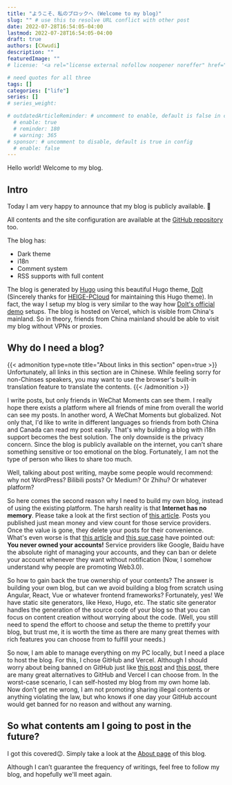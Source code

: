 ```yaml
---
title: "ようこそ、私のブロックへ (Welcome to my blog)"
slug: "" # use this to resolve URL conflict with other post
date: 2022-07-28T16:54:05-04:00
lastmod: 2022-07-28T16:54:05-04:00
draft: true
authors: [CXwudi]
description: ""
featuredImage: ""
# license: '<a rel="license external nofollow noopener noreffer" href="https://creativecommons.org/licenses/by-nc/4.0/" target="_blank">CC BY-NC 4.0</a>'

# need quotes for all three
tags: []
categories: ["life"]
series: []
# series_weight: 

# outdatedArticleReminder: # uncomment to enable, default is false in config 
  # enable: true
  # reminder: 180
  # warning: 365
# sponsor: # uncomment to disable, default is true in config 
  # enable: false
---
```


Hello world! Welcome to my blog.

<!--more-->

## Intro

Today I am very happy to announce that my blog is publicly available. 🎉

All contents and the site configuration are available at the [GitHub repository](https://github.com/CXwudi/personal-blog-source) too.

The blog has:

- Dark theme
- i18n
- Comment system
- RSS supports with full content

The blog is generated by [Hugo](https://gohugo.io/) using this beautiful Hugo theme, [DoIt](https://github.com/HEIGE-PCloud/DoIt) (Sincerely thanks for [HEIGE-PCloud](https://github.com/HEIGE-PCloud) for maintaining this Hugo theme). In fact, the way I setup my blog is very similar to the way how [DoIt's official demo](https://github.com/HEIGE-PCloud/DoIt/tree/main/exampleSite) setups. The blog is hosted on Vercel, which is visible from China's mainland. So in theory, friends from China mainland should be able to visit my blog without VPNs or proxies.

## Why do I need a blog?

{{< admonition type=note title="About links in this section" open=true >}}
Unfortunately, all links in this section are in Chinese. While feeling sorry for non-Chinses speakers, you may want to use the browser's built-in translation feature to translate the contents.
{{< /admonition >}}

I write posts, but only friends in WeChat Moments can see them. I really hope there exists a platform where all friends of mine from overall the world can see my posts. In another word, A WeChat Moments but globalized.
Not only that, I'd like to write in different languages so friends from both China and Canada can read my post easily. That's why building a blog with i18n support becomes the best solution.
The only downside is the privacy concern. Since the blog is publicly available on the internet, you can’t share something sensitive or too emotional on the blog. Fortunately, I am not the type of person who likes to share too much.

Well, talking about post writing, maybe some people would recommend: why not WordPress? Bilibili posts? Or Medium? Or Zhihu? Or whatever platform?

So here comes the second reason why I need to build my own blog, instead of using the existing platform. The harsh reality is that **Internet has no memory**. Please take a look at the first section of [this article](https://mp.weixin.qq.com/s/733a3gDW2F8B65joRrypMw). Posts you published just mean money and view count for those service providers. Once the value is gone, they delete your posts for their convenience.
What's even worse is that [this article](https://mp.weixin.qq.com/s/oY2ITkqebpKeLS3QEYviVg) and [this sue case](https://zhuanlan.zhihu.com/p/367880098) have pointed out: **You never owned your accounts!** Service providers like Google, Baidu have the absolute right of managing your accounts, and they can ban or delete your account whenever they want without notification (Now, I somehow understand why people are promoting Web3.0).

So how to gain back the true ownership of your contents? The answer is building your own blog, but can we avoid building a blog from scratch using Angular, React, Vue or whatever frontend frameworks? Fortunately, yes! We have static site generators, like Hexo, Hugo, etc.
The static site generator handles the generation of the source code of your blog so that you can focus on content creation without worrying about the code. (Well, you still need to spend the effort to choose and setup the theme to prettify your blog, but trust me, it is worth the time as there are many great themes with rich features you can choose from to fulfill your needs.)

So now, I am able to manage everything on my PC locally, but I need a place to host the blog. For this, I chose GitHub and Vercel. Although I should worry about being banned on GitHub just like [this post](https://v2ex.com/t/836086) and [this post](https://yuukoamamiya.github.io/p/%E5%85%B3%E4%BA%8E%E6%88%91%E8%A2%ABgithub%E5%B0%81%E5%8F%B7%E8%BF%99%E4%BB%B6%E4%BA%8B/),
there are many great alternatives to GitHub and Vercel I can choose from. In the worst-case scenario, I can self-hosted my blog from my own home lab.
Now don’t get me wrong, I am not promoting sharing illegal contents or anything violating the law, but who knows if one day your GitHub account would get banned for no reason and without any warning.

## So what contents am I going to post in the future?

I got this covered😉. Simply take a look at the [About page](/about/#about-this-blog) of this blog.

Although I can’t guarantee the frequency of writings, feel free to follow my blog, and hopefully we'll meet again.
